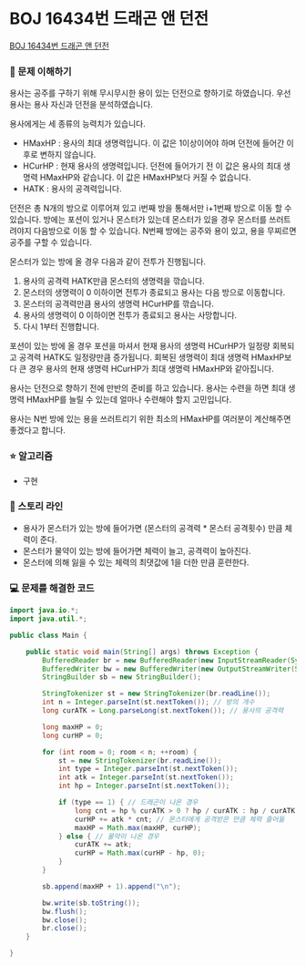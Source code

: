 # BOJ 16434번 드래곤 앤 던전

[BOJ 16434번 드래곤 앤 던전](https://www.acmicpc.net/problem/16434)

### 🤔 문제 이해하기

용사는 공주를 구하기 위해 무시무시한 용이 있는 던전으로 향하기로 하였습니다. 우선 용사는 용사 자신과 던전을 분석하였습니다.

용사에게는 세 종류의 능력치가 있습니다.

- HMaxHP : 용사의 최대 생명력입니다. 이 값은 1이상이어야 하며 던전에 들어간 이후로 변하지 않습니다.
- HCurHP : 현재 용사의 생명력입니다. 던전에 들어가기 전 이 값은 용사의 최대 생명력 HMaxHP와 같습니다. 이 값은 HMaxHP보다 커질 수 없습니다.
- HATK : 용사의 공격력입니다.

던전은 총 N개의 방으로 이루어져 있고 i번째 방을 통해서만 i+1번째 방으로 이동 할 수 있습니다. 방에는 포션이 있거나 몬스터가 있는데 몬스터가 있을 경우 몬스터를 쓰러트려야지 다음방으로 이동 할 수 있습니다. N번째 방에는 공주와 용이 있고, 용을 무찌르면 공주를 구할 수 있습니다.

몬스터가 있는 방에 올 경우 다음과 같이 전투가 진행됩니다.

1. 용사의 공격력 HATK만큼 몬스터의 생명력을 깎습니다.
2. 몬스터의 생명력이 0 이하이면 전투가 종료되고 용사는 다음 방으로 이동합니다.
3. 몬스터의 공격력만큼 용사의 생명력 HCurHP를 깎습니다.
4. 용사의 생명력이 0 이하이면 전투가 종료되고 용사는 사망합니다.
5. 다시 1부터 진행합니다.

포션이 있는 방에 올 경우 포션을 마셔서 현재 용사의 생명력 HCurHP가 일정량 회복되고 공격력 HATK도 일정량만큼 증가됩니다. 회복된 생명력이 최대 생명력 HMaxHP보다 큰 경우 용사의 현재 생명력 HCurHP가 최대 생명력 HMaxHP와 같아집니다.

용사는 던전으로 향하기 전에 만반의 준비를 하고 있습니다. 용사는 수련을 하면 최대 생명력 HMaxHP를 늘릴 수 있는데 얼마나 수련해야 할지 고민입니다.

용사는 N번 방에 있는 용을 쓰러트리기 위한 최소의 HMaxHP를 여러분이 계산해주면 좋겠다고 합니다.

### ⭐ 알고리즘

- 구현

### 📖 스토리 라인

- 용사가 몬스터가 있는 방에 들어가면 (몬스터의 공격력 \* 몬스터 공격횟수) 만큼 체력이 준다.
- 몬스터가 물약이 있는 방에 들어가면 체력이 늘고, 공격력이 높아진다.
- 몬스터에 의해 잃을 수 있는 체력의 최댓값에 1을 더한 만큼 훈련한다.

### 💻 문제를 해결한 코드

```java
import java.io.*;
import java.util.*;

public class Main {

    public static void main(String[] args) throws Exception {
        BufferedReader br = new BufferedReader(new InputStreamReader(System.in));
        BufferedWriter bw = new BufferedWriter(new OutputStreamWriter(System.out));
        StringBuilder sb = new StringBuilder();

        StringTokenizer st = new StringTokenizer(br.readLine());
        int n = Integer.parseInt(st.nextToken()); // 방의 개수
        long curATK = Long.parseLong(st.nextToken()); // 용사의 공격력

        long maxHP = 0;
        long curHP = 0;

        for (int room = 0; room < n; ++room) {
            st = new StringTokenizer(br.readLine());
            int type = Integer.parseInt(st.nextToken());
            int atk = Integer.parseInt(st.nextToken());
            int hp = Integer.parseInt(st.nextToken());

            if (type == 1) { // 드래곤이 나온 경우
                long cnt = hp % curATK > 0 ? hp / curATK : hp / curATK - 1; // 몬스터를 공격해야하는 횟수
                curHP += atk * cnt; // 몬스터에게 공격받은 만큼 체력 줄어듦
                maxHP = Math.max(maxHP, curHP);
            } else { // 물약이 나온 경우
                curATK += atk;
                curHP = Math.max(curHP - hp, 0);
            }
        }

        sb.append(maxHP + 1).append("\n");

        bw.write(sb.toString());
        bw.flush();
        bw.close();
        br.close();
    }

}
```
